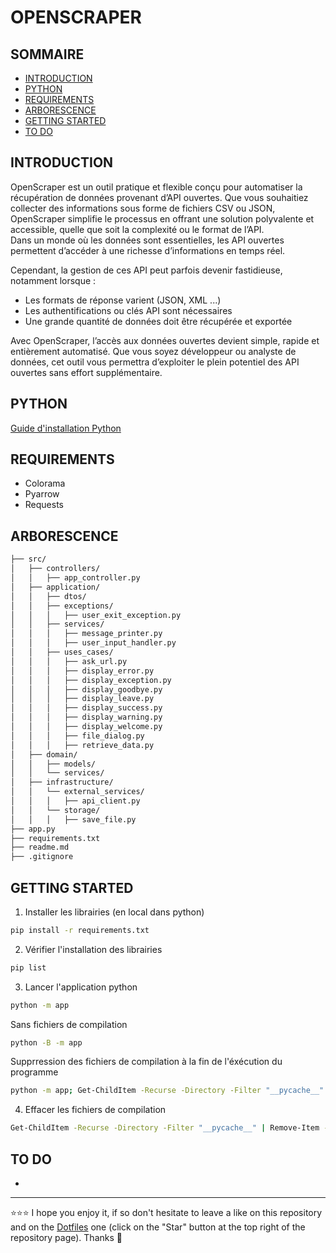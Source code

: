# OPENSCRAPER

## SOMMAIRE
- [INTRODUCTION](#introduction)
- [PYTHON](#python)
- [REQUIREMENTS](#requirements)
- [ARBORESCENCE](#arborescence)
- [GETTING STARTED](#getting-started)
- [TO DO](#to-do)

## INTRODUCTION
OpenScraper est un outil pratique et flexible conçu pour automatiser la récupération de données provenant d’API ouvertes. Que vous souhaitiez collecter des informations sous forme de fichiers CSV ou JSON, OpenScraper simplifie le processus en offrant une solution polyvalente et accessible, quelle que soit la complexité ou le format de l’API.  
Dans un monde où les données sont essentielles, les API ouvertes permettent d’accéder à une richesse d’informations en temps réel.  

Cependant, la gestion de ces API peut parfois devenir fastidieuse, notamment lorsque :  
- Les formats de réponse varient (JSON, XML ...)
- Les authentifications ou clés API sont nécessaires
- Une grande quantité de données doit être récupérée et exportée  

Avec OpenScraper, l’accès aux données ouvertes devient simple, rapide et entièrement automatisé. Que vous soyez développeur ou analyste de données, cet outil vous permettra d’exploiter le plein potentiel des API ouvertes sans effort supplémentaire.

## PYTHON
[Guide d'installation Python](https://github.com/EmmanuelLefevre/Documentations/blob/master/Tutorials/python_install.md)  

## REQUIREMENTS
- Colorama
- Pyarrow
- Requests

## ARBORESCENCE
```bash
├── src/
│   ├── controllers/
│   │   ├── app_controller.py
│   ├── application/
│   │   ├── dtos/
│   │   ├── exceptions/
│   │   │   ├── user_exit_exception.py
│   │   ├── services/
│   │   │   ├── message_printer.py
│   │   │   ├── user_input_handler.py
│   │   ├── uses_cases/
│   │   │   ├── ask_url.py
│   │   │   ├── display_error.py
│   │   │   ├── display_exception.py
│   │   │   ├── display_goodbye.py
│   │   │   ├── display_leave.py
│   │   │   ├── display_success.py
│   │   │   ├── display_warning.py
│   │   │   ├── display_welcome.py
│   │   │   ├── file_dialog.py
│   │   │   ├── retrieve_data.py
│   ├── domain/
│   │   ├── models/
│   │   └── services/
│   ├── infrastructure/
│   │   └── external_services/
│   │   │   ├── api_client.py
│   │   └── storage/
│   │   │   ├── save_file.py
├── app.py
├── requirements.txt
├── readme.md
├── .gitignore
```

## GETTING STARTED
1. Installer les librairies (en local dans python)
```bash
pip install -r requirements.txt
```
2. Vérifier l'installation des librairies
```bash
pip list
```
3. Lancer l'application python
```bash
python -m app
```
Sans fichiers de compilation
```bash
python -B -m app
```
Supprression des fichiers de compilation à la fin de l'éxécution du programme
```bash
python -m app; Get-ChildItem -Recurse -Directory -Filter "__pycache__" | Remove-Item -Recurse -Force
```
4. Effacer les fichiers de compilation
```bash
Get-ChildItem -Recurse -Directory -Filter "__pycache__" | Remove-Item -Recurse -Force
```

## TO DO
- 

***

⭐⭐⭐ I hope you enjoy it, if so don't hesitate to leave a like on this repository and on the [Dotfiles](https://github.com/EmmanuelLefevre/Dotfiles) one (click on the "Star" button at the top right of the repository page). Thanks 🤗
